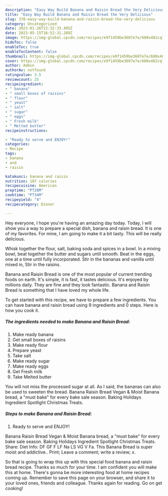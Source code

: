 ```yaml
---
description: "Easy Way Build Banana and Raisin Bread the Very Delicious"
title: "Easy Way Build Banana and Raisin Bread the Very Delicious"
slug: 378-easy-way-build-banana-and-raisin-bread-the-very-delicious
category: Uncategorized
date: 2023-01-26T22:32:33.495Z
date: 2023-05-15T16:52:31.289Z
image: https://img-global.cpcdn.com/recipes/e9f1459be3607e7e/680x482cq70/banana-and-raisin-bread-recipe-main-photo.jpg
hideToc: false
enableToc: true
enableTocContent: false
thumbnail: https://img-global.cpcdn.com/recipes/e9f1459be3607e7e/680x482cq70/banana-and-raisin-bread-recipe-main-photo.jpg
cover: https://img-global.cpcdn.com/recipes/e9f1459be3607e7e/680x482cq70/banana-and-raisin-bread-recipe-main-photo.jpg
author: Admin
authorAv: notfound
ratingvalue: 3.5
reviewcount: 25
recipeingredient:
- " banana"
- " small boxes of raisins"
- " flour"
- " yeast"
- " salt"
- " sugar"
- " eggs"
- " Fresh milk"
- " Melted butter"
recipeinstructions:

- "Ready to serve and ENJOY!"
categories:
- Recipe
tags:
- banana
- and
- raisin

katakunci: banana and raisin 
nutrition: 187 calories
recipecuisine: American
preptime: "PT28M"
cooktime: "PT34M"
recipeyield: "4"
recipecategory: Dinner

---
```



Hey everyone, I hope you're having an amazing day today. Today, I will show you a way to prepare a special dish, banana and raisin bread. It is one of my favorites. For mine, I am going to make it a bit tasty. This will be really delicious.

Whisk together the flour, salt, baking soda and spices in a bowl. In a mixing bowl, beat together the butter and sugars until smooth. Beat in the eggs, one at a time until fully incorporated. Stir in the bananas and vanilla until mixed in, Stir in the raisins.

Banana and Raisin Bread is one of the most popular of current trending foods on earth. It's simple, it is fast, it tastes delicious. It's enjoyed by millions daily. They are fine and they look fantastic. Banana and Raisin Bread is something that I have loved my whole life.


To get started with this recipe, we have to prepare a few ingredients. You can have banana and raisin bread using 9 ingredients and 0 steps. Here is how you cook it.

<!--inarticleads1-->

##### The ingredients needed to make Banana and Raisin Bread:

1. Make ready  banana
1. Get  small boxes of raisins
1. Make ready  flour
1. Prepare  yeast
1. Take  salt
1. Make ready  sugar
1. Make ready  eggs
1. Get  Fresh milk
1. Take  Melted butter


You will not miss the processed sugar at all. As I said, the bananas can also be used to sweeten the bread. Banana Raisin Bread Vegan &amp; Moist Banana bread, a &#34;must bake&#34; for every bake sale season. Baking Holidays Ingredient Spotlight Christmas Treats. 

<!--inarticleads2-->

##### Steps to make Banana and Raisin Bread:


1. Ready to serve and ENJOY!

Banana Raisin Bread Vegan &amp; Moist Banana bread, a &#34;must bake&#34; for every bake sale season. Baking Holidays Ingredient Spotlight Christmas Treats. Share: Diet Info: DF GF F LF Na LS VG V Fa. This Banana Bread is super moist and addictive.. Print; Leave a comment; write a review; x. 

So that is going to wrap this up with this special food banana and raisin bread recipe. Thanks so much for your time. I am confident you will make this at home. There's gonna be more interesting food at home recipes coming up. Remember to save this page on your browser, and share it to your loved ones, friends and colleague. Thanks again for reading. Go on get cooking!
